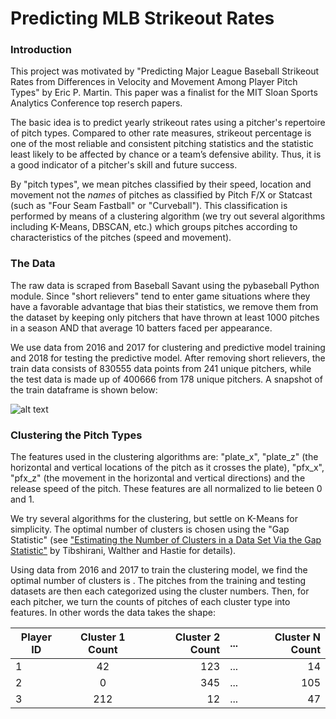 # Predicting MLB Strikeout Rates

### Introduction

This project was motivated by "Predicting Major League Baseball Strikeout Rates from Differences in Velocity and Movement Among Player Pitch Types" by Eric P. Martin.  This paper was a finalist for the MIT Sloan Sports Analytics Conference top reserch papers.

The basic idea is to predict yearly strikeout rates using a pitcher's repertoire of pitch types.  Compared to other rate measures, strikeout percentage is one of the most reliable and consistent pitching statistics and the statistic least likely to be affected by chance or a team’s defensive ability.  Thus, it is a good indicator of a pitcher's skill and future success.

By "pitch types", we mean pitches classified by their speed, location and movement not the _names_ of pitches as classified by Pitch F/X or Statcast (such as "Four Seam Fastball" or "Curveball").  This classification is performed by means of a clustering algorithm (we try out several algorithms including K-Means, DBSCAN, etc.) which groups pitches according to characteristics of the pitches (speed and movement). 


### The Data

The raw data is scraped from Baseball Savant using the pybaseball Python module. Since "short relievers" tend to enter game situations where they have a favorable advantage that bias their statistics, we remove them from the dataset by keeping only pitchers that have thrown at least 1000 pitches in a season AND that average 10 batters faced per appearance.

We use data from 2016 and 2017 for clustering and predictive model training and 2018 for testing the predictive model.  After removing short relievers, the train data consists of 830555 data points from 241 unique pitchers, while the test data is made up of 400666 from 178 unique pitchers.  A snapshot of the train dataframe is shown below:

![alt text](https://github.com/chrisjackson4256/MLBStrikeoutRatePrediction/blob/master/cluster_dataframe.png "dataframe used for clustering")


### Clustering the Pitch Types

The features used in the clustering algorithms are: "plate_x", "plate_z" (the horizontal and vertical locations of the pitch as it crosses the plate), "pfx_x", "pfx_z" (the movement in the horizontal and vertical directions) and the release speed of the pitch.  These features are all normalized to lie beteen 0 and 1.

We try several algorithms for the clustering, but settle on K-Means for simplicity.  The optimal number of clusters is chosen using the "Gap Statistic" (see ["Estimating the Number of Clusters in a Data Set Via the Gap Statistic"](http://web.stanford.edu/~hastie/Papers/gap.pdf) by Tibshirani, Walther and Hastie for details).

Using data from 2016 and 2017 to train the clustering model, we find the optimal number of clusters is .  The pitches from the training and testing datasets are then each categorized using the cluster numbers.  Then, for each pitcher, we turn the counts of pitches of each cluster type into features.  In other words the data takes the shape:

| Player ID     | Cluster 1 Count | Cluster 2 Count | ... | Cluster N Count |
| ------------- |:---------------:| ---------------:| ---:| ---------------:|
| 1             | 42              | 123             | ... | 14              |
| 2             | 0               | 345             | ... | 105             |
| 3             | 212             | 12              | ... | 47              |




